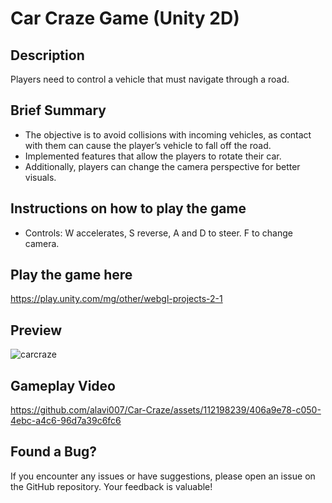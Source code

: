 # Car Craze Game (Unity 2D)

## Description

Players need to control a vehicle that must navigate through a road. 

## Brief Summary

- The objective is to avoid collisions with incoming vehicles, as contact with them can cause the player’s vehicle to fall off the road. 
- Implemented features that allow the players to rotate their car.
- Additionally, players can change the camera perspective for better visuals.

## Instructions on how to play the game

- Controls: W accelerates, S reverse, A and D to steer. F to change camera.

## Play the game here

https://play.unity.com/mg/other/webgl-projects-2-1

## Preview

![carcraze](https://github.com/alavi007/Car-Craze/assets/112198239/cae46b2d-2c50-4c69-b747-44153640b027)

## Gameplay Video

https://github.com/alavi007/Car-Craze/assets/112198239/406a9e78-c050-4ebc-a4c6-96d7a39c6fc6

## Found a Bug?

If you encounter any issues or have suggestions, please open an issue on the GitHub repository. Your feedback is valuable!
